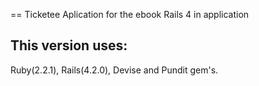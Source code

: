 == Ticketee Aplication for the ebook Rails 4 in application

## This version uses:
 Ruby(2.2.1),
 Rails(4.2.0),
 Devise and
 Pundit gem's.
